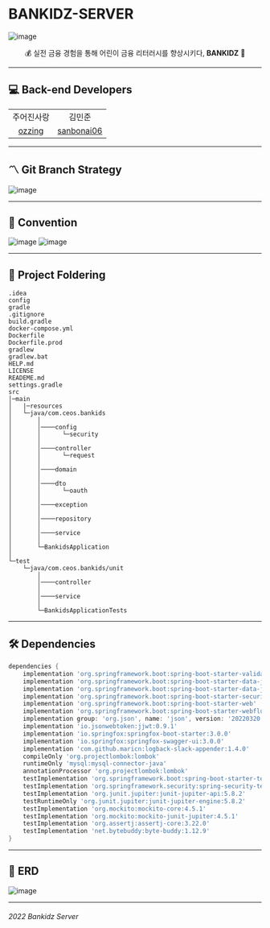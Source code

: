 # BANKIDZ-SERVER


![image](https://user-images.githubusercontent.com/63996052/180037052-29f57dd5-ef81-4062-8326-472c7c2b27be.png)


<div align="center"> 
💰 실전 금융 경험을 통해 어린이 금융 리터러시를 향상시키다, <b>BANKIDZ</b> 🐷
</div>

<!--
---

## 🍭 Main Service


---

## 🎠 WorkFlow

-->
---

## 💻 Back-end Developers

<div align="center"> 

|  |  |
| :----------------------------------------------------------: | :----------------------------------------------------------: | 
|                          주어진사랑                          |                          김민준                               |
|             [ozzing](https://github.com/ozzing)              |          [sanbonai06](https://github.com/sanbonai06)         |
</div>

   


---

## 〽 Git Branch Strategy

![image](https://user-images.githubusercontent.com/63996052/180049335-1c101dd3-6d1c-415b-85c3-e3264a28c797.png)

---

## 📑 Convention

![image](https://user-images.githubusercontent.com/63996052/180043284-95b8e582-a270-4b59-8528-2bd9c8011d2a.png)
![image](https://user-images.githubusercontent.com/63996052/180049517-c1b506ac-9c37-4ee0-9375-0f9c07355637.png)

---

## 📁 Project Foldering

```
.idea
config
gradle
.gitignore
build.gradle
docker-compose.yml
Dockerfile
Dockerfile.prod
gradlew
gradlew.bat
HELP.md
LICENSE
READEME.md
settings.gradle
src
│─main
│   |─resources
│   └─java/com.ceos.bankids
│       │    
│       │────config
│       │      └─security
│       │    
│       │────controller
│       │      └─request
│       │      
│       │────domain
│       │      
│       │────dto
│       │      └─oauth
│       │      
│       │────exception
│       │     
│       │────repository
│       │
│       │────service
│       │
│       └─BankidsApplication
│
└─test
    └─java/com.ceos.bankids/unit
        │   
        │────controller
        │   
        │────service
        │
        └─BankidsApplicationTests
```

---

## 🛠️ Dependencies

```gradle
dependencies {
    implementation 'org.springframework.boot:spring-boot-starter-validation'
    implementation 'org.springframework.boot:spring-boot-starter-data-jdbc'
    implementation 'org.springframework.boot:spring-boot-starter-data-jpa'
    implementation 'org.springframework.boot:spring-boot-starter-security'
    implementation 'org.springframework.boot:spring-boot-starter-web'
    implementation 'org.springframework.boot:spring-boot-starter-webflux:2.7.0'
    implementation group: 'org.json', name: 'json', version: '20220320'
    implementation 'io.jsonwebtoken:jjwt:0.9.1'
    implementation 'io.springfox:springfox-boot-starter:3.0.0'
    implementation 'io.springfox:springfox-swagger-ui:3.0.0'
    implementation 'com.github.maricn:logback-slack-appender:1.4.0'
    compileOnly 'org.projectlombok:lombok'
    runtimeOnly 'mysql:mysql-connector-java'
    annotationProcessor 'org.projectlombok:lombok'
    testImplementation 'org.springframework.boot:spring-boot-starter-test'
    testImplementation 'org.springframework.security:spring-security-test'
    testImplementation 'org.junit.jupiter:junit-jupiter-api:5.8.2'
    testRuntimeOnly 'org.junit.jupiter:junit-jupiter-engine:5.8.2'
    testImplementation 'org.mockito:mockito-core:4.5.1'
    testImplementation 'org.mockito:mockito-junit-jupiter:4.5.1'
    testImplementation 'org.assertj:assertj-core:3.22.0'
    testImplementation 'net.bytebuddy:byte-buddy:1.12.9'
}
```
---

## 🚧 ERD

![image](https://user-images.githubusercontent.com/63996052/180050308-788f7b04-e599-48d0-b039-7d7d3cbe2b7f.png)

---
###### 2022 Bankidz Server

